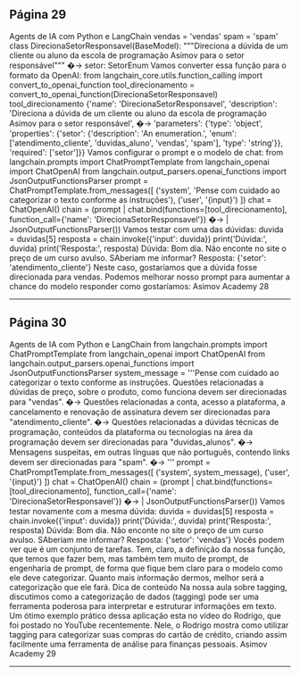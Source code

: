 ## Página 29

Agents de IA com Python e LangChain
vendas = 'vendas'
spam = 'spam'
class DirecionaSetorResponsavel(BaseModel):
"""Direciona a dúvida de um cliente ou aluno da escola de programação Asimov para o setor
responsável"""
�→
setor: SetorEnum
Vamos converter essa função para o formato da OpenAI:
from langchain_core.utils.function_calling import convert_to_openai_function
tool_direcionamento = convert_to_openai_function(DirecionaSetorResponsavel)
tool_direcionamento
{'name': 'DirecionaSetorResponsavel',
'description': 'Direciona a dúvida de um cliente ou aluno da escola de programação Asimov
para o setor responsável',
�→
'parameters': {'type': 'object',
'properties': {'setor': {'description': 'An enumeration.',
'enum': ['atendimento_cliente', 'duvidas_aluno', 'vendas', 'spam'],
'type': 'string'}},
'required': ['setor']}}
Vamos configurar o prompt e o modelo de chat:
from langchain.prompts import ChatPromptTemplate
from langchain_openai import ChatOpenAI
from langchain.output_parsers.openai_functions import JsonOutputFunctionsParser
prompt = ChatPromptTemplate.from_messages([
('system', 'Pense com cuidado ao categorizar o texto conforme as instruções'),
('user', '{input}')
])
chat = ChatOpenAI()
chain = (prompt
| chat.bind(functions=[tool_direcionamento], function_call={'name':
'DirecionaSetorResponsavel'})
�→
| JsonOutputFunctionsParser())
Vamos testar com uma das dúvidas:
duvida = duvidas[5]
resposta = chain.invoke({'input': duvida})
print('Dúvida:', duvida)
print('Resposta:', resposta)
Dúvida: Bom dia. Não enconte no site o preço de um curso avulso. SAberiam me informar?
Resposta: {'setor': 'atendimento_cliente'}
Neste caso, gostaríamos que a dúvida fosse direcionada para vendas. Podemos melhorar nosso prompt
para aumentar a chance do modelo responder como gostaríamos:
Asimov Academy
28


---
## Página 30

Agents de IA com Python e LangChain
from langchain.prompts import ChatPromptTemplate
from langchain_openai import ChatOpenAI
from langchain.output_parsers.openai_functions import JsonOutputFunctionsParser
system_message = '''Pense com cuidado ao categorizar o texto conforme as instruções.
Questões relacionadas a dúvidas de preço, sobre o produto, como funciona devem ser
direcionadas para "vendas".
�→
Questões relacionadas a conta, acesso a plataforma, a cancelamento e renovação de assinatura
devem ser direcionadas para "atendimento_cliente".
�→
Questões relacionadas a dúvidas técnicas de programação, conteúdos da plataforma ou
tecnologias na área da programação devem ser direcionadas para "duvidas_alunos".
�→
Mensagens suspeitas, em outras línguas que não português, contendo links devem ser
direcionadas para "spam".
�→
'''
prompt = ChatPromptTemplate.from_messages([
('system', system_message),
('user', '{input}')
])
chat = ChatOpenAI()
chain = (prompt
| chat.bind(functions=[tool_direcionamento], function_call={'name':
'DirecionaSetorResponsavel'})
�→
| JsonOutputFunctionsParser())
Vamos testar novamente com a mesma dúvida:
duvida = duvidas[5]
resposta = chain.invoke({'input': duvida})
print('Dúvida:', duvida)
print('Resposta:', resposta)
Dúvida: Bom dia. Não enconte no site o preço de um curso avulso. SAberiam me informar?
Resposta: {'setor': 'vendas'}
Vocês podem ver que é um conjunto de tarefas. Tem, claro, a definição da nossa função, que temos
que fazer bem, mas também tem muito de prompt, de engenharia de prompt, de forma que fique
bem claro para o modelo como ele deve categorizar. Quanto mais informação dermos, melhor será a
categorização que ele fará.
Dica de conteúdo
Na nossa aula sobre tagging, discutimos como a categorização de dados (tagging) pode ser uma
ferramenta poderosa para interpretar e estruturar informações em texto.
Um ótimo exemplo prático dessa aplicação esta no vídeo do Rodrigo, que foi postado no YouTube
recentemente. Nele, o Rodrigo mostra como utilizar tagging para categorizar suas compras do cartão
de crédito, criando assim facilmente uma ferramenta de análise para finanças pessoais.
Asimov Academy
29


---